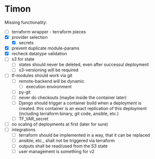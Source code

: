 # Timon

Missing functionality:

- [ ] terraform wrapper - terraform pieces
- [x] provider selection
  - [x] secrets
- [x] prevent duplicate module-params
- [x] recheck datatype validation
- [ ] s3 for state
  - [ ] states should never be deleted, even after successul deployment
  - [ ] s3-versioning will be required
- [ ] tf-modules should work via git
  - [ ] remote-backend will be dynamic
    - [ ] execution environment
  - [ ] py-git
  - [ ] never do checkouts (maybe inside the container later)
  - [ ] Django should trigger a container build when a deployment is created. this container is an exact replication of this deployment (including terraform binary, git code, ansible, etc.)
  - [ ] TF_VAR_secret
- [ ] no scaling of deployments at first (later for sure)
- [ ] integrations
  - [ ] terraform should be implemented in a way, that it can be replaced
  - [ ] ansible, etc., shall not be triggered via terraform
  - [ ] outputs shall be read/used from the S3 state
  - [ ] user management is something for v2
